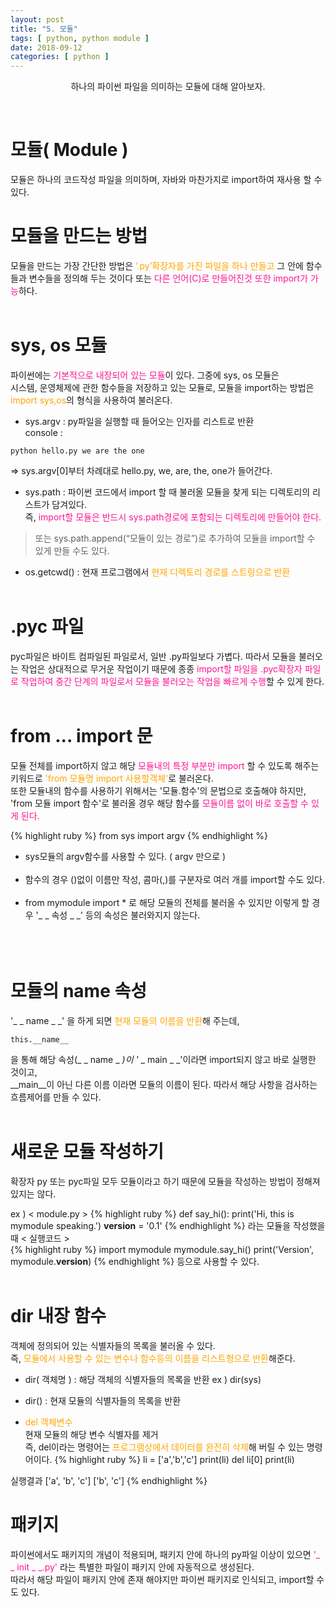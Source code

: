 ```yaml
---
layout: post
title: "5. 모듈"
tags: [ python, python module ]
date: 2018-09-12
categories: [ python ]
---
```


<p align="center">
    하나의 파이썬 파일을 의미하는 모듈에 대해 알아보자.
</p><br/>

# 모듈( Module )
모듈은 하나의 코드작성 파일을 의미하며, 자바와 마찬가지로 import하여 재사용 할 수 있다.
<br/>

# 모듈을 만드는 방법
모듈을 만드는 가장 간단한 방법은 <font color="orange">‘.py’확장자를 가진 파일을 하나 만들고</font> 그 안에 함수들과 변수들을 정의해 두는 것이다 또는 <font color="deeppink">다른 언어(C)로 만들어진것 또한 import가 가능</font>하다.
<br/><br/>

# sys, os 모듈
파이썬에는 <font color="deeppink">기본적으로 내장되어 있는 모듈</font>이 있다. 그중에 sys, os 모듈은<br/>
시스템, 운영체제에 관한 함수들을 저장하고 있는 모듈로, 모듈을 import하는 방법은 <font color="orange">import sys,os</font>의 형식을 사용하여 불러온다.<br/>

- sys.argv 
: py파일을 실행할 때 들어오는 인자를 리스트로 반환<br/>
console :
~~~ 
python hello.py we are the one
~~~
=> sys.argv[0]부터 차례대로 hello.py, we, are, the, one가 들어간다.

- sys.path
: 파이썬 코드에서 import 할 때 불러올 모듈을 찾게 되는 디렉토리의 리스트가 담겨있다.<br/>
즉, <font color="deeppink">import할 모듈은 반드시 sys.path경로에 포함되는 디렉토리에 만들어야 한다.</font><br/>

> 또는 sys.path.append(“모듈이 있는 경로”)로 추가하여 모듈을 import할 수 있게 만들 수도 있다.

- os.getcwd()
: 현재 프로그램에서 <font color="orange">현재 디렉토리 경로를 스트링으로 반환</font>
<br/><br/>

# .pyc 파일
pyc파일은 바이트 컴파일된 파일로서, 일반 .py파일보다 가볍다. 따라서 모듈을 불러오는 작업은 상대적으로 무거운 작업이기 때문에 종종 <font color="deeppink">import할 파일을 .pyc확장자 파일로 작업하여 중간 단계의 파일로서 모듈을 불러오는 작업을 빠르게 수행</font>할 수 있게 한다.
<br/><br/>

# from ... import 문
모듈 전체를 import하지 않고 해당 <font color="deeppink">모듈내의 특정 부분만 import</font> 할 수 있도록 해주는 키워드로 <font color="orange">'from 모듈명 import 사용할객체'</font>로 불러온다.<br/>
또한 모듈내의 함수를 사용하기 위해서는 '모듈.함수'의 문법으로 호출해야 하지만, 'from 모듈 import 함수'로 불러올 경우 해당 함수를 <font color="deeppink">모듈이름 없이 바로 호출할 수 있게 된다.</font>

{% highlight ruby %}
from sys import argv 
{% endhighlight %}

- sys모듈의 argv함수를 사용할 수 있다. ( argv 만으로 )<br/><br/>
- 함수의 경우 ()없이 이름만 작성, 콤마(,)를 구분자로 여러 개를 import할 수도 있다.<br/><br/>
- from mymodule import * 로 해당 모듈의 전체를 불러올 수 있지만 이렇게 할 경우 '_ _ 속성 _ _' 등의 속성은 불러와지지 않는다. <br/><br/>
<br/><br/>

# 모듈의 name 속성
'_ _ name _ _' 을 하게 되면 <font color="orange">현재 모듈의 이름을 반환</font>해 주는데,<br/>
~~~
this.__name__
~~~
을 통해 해당 속성(_ _ name _ _)이 '_ _ main _ _'이라면 import되지 않고 바로 실행한 것이고,<br/> __main__이 아닌 다른 이름 이라면 모듈의 이름이 된다. 따라서 해당 사항을 검사하는 흐름제어를 만들 수 있다.
<br/><br/>

# 새로운 모듈 작성하기 
확장자 py 또는 pyc파일 모두 모듈이라고 하기 때문에 모듈을 작성하는 방법이 정해져 있지는 않다.

ex ) < module.py >
{% highlight ruby %}
def say_hi():
	print('Hi, this is mymodule speaking.')
__version__ = '0.1'
{% endhighlight %}
라는 모듈을 작성했을 때
< 실행코드 ><br/>
{% highlight ruby %}
import mymodule
mymodule.say_hi()
print('Version', mymodule.__version__)
{% endhighlight %}
등으로 사용할 수 있다.
<br/><br/>

# dir 내장 함수
객체에 정의되어 있는 식별자들의 목록을 불러올 수 있다.<br/>
즉, <font color="orange">모듈에서 사용할 수 있는 변수나 함수등의 이름을 리스트형으로 반환</font>해준다.<br/>

- dir( 객체명 ) 
: 해당 객체의 식별자들의 목록을 반환 ex ) dir(sys)

- dir() 
: 현재 모듈의 식별자들의 목록을 반환

- <font color="orange">del 객체변수</font><br/> 
현재 모듈의 해당 변수 식별자를 제거  <br/>
즉, del이라는 명령어는 <font color="orange">프로그램상에서 데이터를 완전히 삭제</font>해 버릴 수 있는 명령어이다.
{% highlight ruby %}
li = ['a','b','c']
print(li)
del li[0]
print(li)

실행결과
['a', 'b', 'c']
['b', 'c']
{% endhighlight %}

# 패키지
파이썬에서도 패키지의 개념이 적용되며, 
패키지 안에 하나의 py파일 이상이 있으면 <font color="deeppink">'_ _ init _ _.py'</font> 라는 특별한 파일이 패키지 안에 자동적으로 생성된다.<br/>따라서 해당 파일이 패키지 안에 존재 해야지만 파이썬 패키지로 인식되고, import할 수도 있다.



<br/>